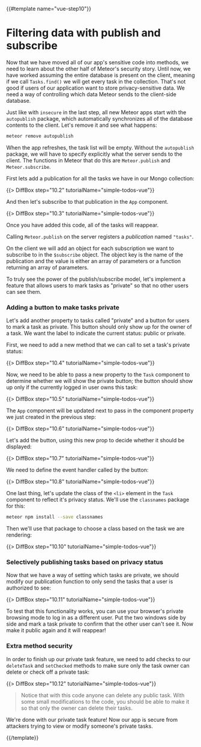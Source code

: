 {{#template name="vue-step10"}}

# Filtering data with publish and subscribe

Now that we have moved all of our app's sensitive code into methods, we need to learn about the other half of Meteor's security story. Until now, we have worked assuming the entire database is present on the client, meaning if we call `Tasks.find()` we will get every task in the collection. That's not good if users of our application want to store privacy-sensitive data. We need a way of controlling which data Meteor sends to the client-side database.

Just like with `insecure` in the last step, all new Meteor apps start with the `autopublish` package, which automatically synchronizes all of the database contents to the client. Let's remove it and see what happens:

```bash
meteor remove autopublish
```

When the app refreshes, the task list will be empty. Without the `autopublish` package, we will have to specify explicitly what the server sends to the client. The functions in Meteor that do this are `Meteor.publish` and `Meteor.subscribe`.

First lets add a publication for all the tasks we have in our Mongo collection:

{{> DiffBox step="10.2" tutorialName="simple-todos-vue"}}

And then let's subscribe to that publication in the `App` component.

{{> DiffBox step="10.3" tutorialName="simple-todos-vue"}}

Once you have added this code, all of the tasks will reappear.

Calling `Meteor.publish` on the server registers a _publication_ named `"tasks"`.

On the client we will add an object for each subscription we want to subscribe to in the `$subscribe` object. The object key is the name of the publication and the value is either an array of parameters or a function returning an array of parameters.

To truly see the power of the publish/subscribe model, let's implement a feature that allows users to mark tasks as "private" so that no other users can see them.

### Adding a button to make tasks private

Let's add another property to tasks called "private" and a button for users to mark a task as private. This button should only show up for the owner of a task. We want the label to indicate the current status: public or private.

First, we need to add a new method that we can call to set a task's private status:

{{> DiffBox step="10.4" tutorialName="simple-todos-vue"}}

Now, we need to be able to pass a new property to the `Task` component to determine whether we will
show the private button; the button should show up only if the currently
logged in user owns this task:

{{> DiffBox step="10.5" tutorialName="simple-todos-vue"}}

The `App` component will be updated next to pass in the component property we just created in the previous step:

{{> DiffBox step="10.6" tutorialName="simple-todos-vue"}}

Let's add the button, using this new prop to decide whether it should be displayed:

{{> DiffBox step="10.7" tutorialName="simple-todos-vue"}}

We need to define the event handler called by the button:

{{> DiffBox step="10.8" tutorialName="simple-todos-vue"}}

One last thing, let's update the class of the `<li>` element in the `Task` component to reflect it's privacy status. We'll use the `classnames`  package for this:

```bash
meteor npm install --save classnames
```

Then we'll use that package to choose a class based on the task we are rendering:

{{> DiffBox step="10.10" tutorialName="simple-todos-vue"}}

### Selectively publishing tasks based on privacy status

Now that we have a way of setting which tasks are private, we should modify our
publication function to only send the tasks that a user is authorized to see:

{{> DiffBox step="10.11" tutorialName="simple-todos-vue"}}

To test that this functionality works, you can use your browser's private browsing mode to log in as a different user. Put the two windows side by side and mark a task private to confirm that the other user can't see it. Now make it public again and it will reappear!

### Extra method security

In order to finish up our private task feature, we need to add checks to our `deleteTask` and `setChecked` methods to make sure only the task owner can delete or check off a private task:

{{> DiffBox step="10.12" tutorialName="simple-todos-vue"}}

> Notice that with this code anyone can delete any public task. With some small modifications to the code, you should be able to make it so that only the owner can delete their tasks.

We're done with our private task feature! Now our app is secure from attackers trying to view or modify someone's private tasks.

{{/template}}

